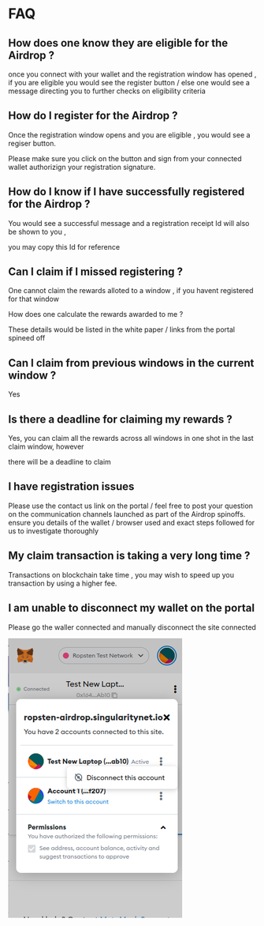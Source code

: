 # FAQ

## How does one know they are eligible for the Airdrop ? 

once you connect with your wallet and the registration window has opened , if you are eligible you would see the register button / else one would see a message directing you to further checks on eligibility criteria

## How do I register for the Airdrop ? 

Once the registration window opens and you are eligible , you would see a regiser button.

Please make sure you click on the button and sign from your connected wallet authorizign your registration signature.

## How do I know if I have successfully registered for the Airdrop ? 

You would see a successful message and a registration receipt Id will also be shown to you , 

you may copy this Id for reference

## Can I claim if I missed registering ?

One cannot claim the rewards alloted to a window , if you havent registered for that window

How does one calculate the rewards awarded to me ? 

These details would be listed in the white paper / links from the portal spineed off

## Can I claim from previous windows in the current window ? 

Yes

## Is there a deadline for claiming my rewards ? 

Yes, you can claim all the rewards across all windows in one shot in the last claim window, however 

there will be a deadline to claim 

## I have registration issues 

Please use the contact us link on the portal / feel free to post your question on the communication channels launched as part of the Airdrop spinoffs. ensure you details of the wallet  / browser used and exact steps followed for us to investigate thoroughly


## My claim transaction is taking a very long time ?

Transactions on blockchain take time , you may wish to speed up you transaction by using a higher fee.

## I am unable to disconnect my wallet on the portal 

Please go the waller connected and manually disconnect the site connected 

![1](/public/assets/images/products/Bridge/disconnect-wallet.png)